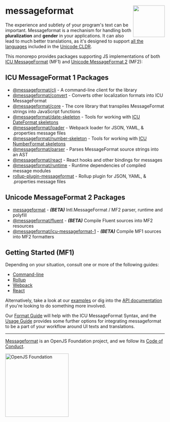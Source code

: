 <div class="main-title">
<img align="right" width="100" height="100" src="https://messageformat.github.io/messageformat/logo/messageformat.svg">
<h1>messageformat</h1>
</div>

The experience and subtlety of your program's text can be important.
Messageformat is a mechanism for handling both **pluralization** and **gender** in your applications.
It can also lead to much better translations, as it's designed to support [all the languages] included in the [Unicode CLDR].

This monorepo provides packages supporting JS implementations of both [ICU MessageFormat] (MF1) and [Unicode MessageFormat 2] (MF2):

## ICU MessageFormat 1 Packages

- [@messageformat/cli](packages/cli/) - A command-line client for the library
- [@messageformat/convert](packages/convert/) - Converts other localization formats into ICU MessageFormat
- [@messageformat/core](packages/core/) - The core library that transpiles MessageFormat strings into JavaScript functions
- [@messageformat/date-skeleton](packages/date-skeleton) - Tools for working with [ICU DateFormat skeletons]
- [@messageformat/loader](packages/webpack-loader/) - Webpack loader for JSON, YAML, & .properties message files
- [@messageformat/number-skeleton](packages/number-skeleton) - Tools for working with [ICU NumberFormat skeletons]
- [@messageformat/parser](packages/parser/) - Parses MessageFormat source strings into an AST
- [@messageformat/react](packages/react/) - React hooks and other bindings for messages
- [@messageformat/runtime](packages/runtime/) - Runtime dependencies of compiled message modules
- [rollup-plugin-messageformat](packages/rollup-plugin/) - Rollup plugin for JSON, YAML, & .properties message files

## Unicode MessageFormat 2 Packages

- [messageformat](packages/mf2-messageformat/) - **_(BETA)_** Intl.MessageFormat / MF2 parser, runtime and polyfill
- [@messageformat/fluent](packages/mf2-fluent) - **_(BETA)_** Compile Fluent sources into MF2 resources
- [@messageformat/icu-messageformat-1](packages/mf2-icu-mf1) - **_(BETA)_** Compile MF1 sources into MF2 formatters

[all the languages]: http://www.unicode.org/cldr/charts/latest/supplemental/language_plural_rules.html
[unicode cldr]: http://cldr.unicode.org/
[icu messageformat]: https://unicode-org.github.io/icu/userguide/format_parse/messages/
[unicode messageformat 2]: https://github.com/unicode-org/message-format-wg
[icu dateformat skeletons]: https://unicode-org.github.io/icu/userguide/format_parse/datetime/
[icu numberformat skeletons]: https://unicode-org.github.io/icu/userguide/format_parse/numbers/skeletons.html

## Getting Started (MF1)

Depending on your situation, consult one or more of the following guides:

- [Command-line](http://messageformat.github.io/messageformat/cli/)
- [Rollup](http://messageformat.github.io/messageformat/rollup/)
- [Webpack](http://messageformat.github.io/messageformat/webpack/)
- [React](http://messageformat.github.io/messageformat/react/)

Alternatively, take a look at our [examples](examples/) or dig into the [API documentation](http://messageformat.github.io/messageformat/api/) if you're looking to do something more involved.

Our [Format Guide] will help with the ICU MessageFormat Syntax, and the [Usage Guide] provides some further options for integrating messageformat to be a part of your workflow around UI texts and translations.

[format guide]: https://messageformat.github.io/messageformat/guide
[usage guide]: https://messageformat.github.io/messageformat/use

---

[Messageformat](https://messageformat.github.io/) is an OpenJS Foundation project, and we follow its [Code of Conduct](https://github.com/openjs-foundation/cross-project-council/blob/master/CODE_OF_CONDUCT.md).

<a href="https://openjsf.org">
<img width=200 alt="OpenJS Foundation" src="https://messageformat.github.io/messageformat/logo/openjsf.svg" />
</a>
